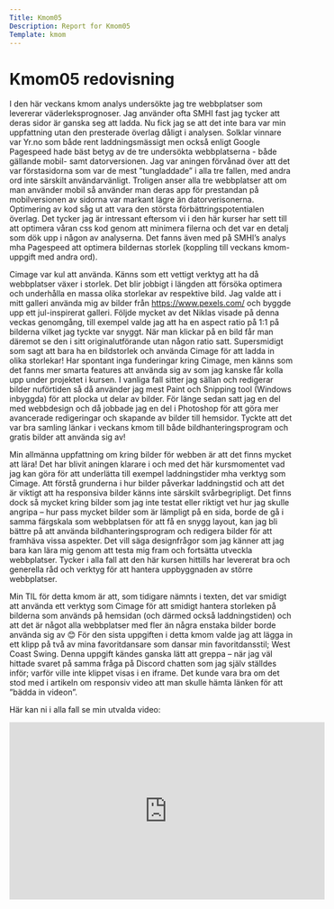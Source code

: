 ```yaml
---
Title: Kmom05
Description: Report for Kmom05
Template: kmom
---
```


Kmom05 redovisning
==========================

I den här veckans kmom analys undersökte jag tre webbplatser som levererar väderleksprognoser. Jag använder ofta SMHI fast jag tycker att deras sidor är ganska seg att ladda. Nu fick jag se att det inte bara var min uppfattning utan den presterade överlag dåligt i analysen. Solklar vinnare var Yr.no som både rent laddningsmässigt men också enligt Google Pagespeed hade bäst betyg av de tre undersökta webbplatserna - både gällande mobil- samt datorversionen. Jag var aningen förvånad över att det var förstasidorna som var de mest ”tungladdade” i alla tre fallen, med andra ord inte särskilt användarvänligt. Troligen anser alla tre webbplatser att om man använder mobil så använder man deras app för prestandan på mobilversionen av sidorna var markant lägre än datorverisonerna. Optimering av kod såg ut att vara den största förbättringspotentialen överlag. Det tycker jag är intressant eftersom vi i den här kurser har sett till att optimera våran css kod genom att minimera filerna och det var en detalj som dök upp i någon av analyserna. Det fanns även med på SMHI’s analys mha Pagespeed att optimera bildernas storlek (koppling till veckans kmom-uppgift med andra ord).

Cimage var kul att använda. Känns som ett vettigt verktyg att ha då webbplatser växer i storlek. Det blir jobbigt i längden att försöka optimera och underhålla en massa olika storlekar av respektive bild. Jag valde att i mitt galleri använda mig av bilder från https://www.pexels.com/ och byggde upp ett jul-inspirerat galleri. Följde mycket av det Niklas visade på denna veckas genomgång, till exempel valde jag att ha en aspect ratio på 1:1 på bilderna vilket jag tyckte var snyggt. När man klickar på en bild får man däremot se den i sitt originalutförande utan någon ratio satt. Supersmidigt som sagt att bara ha en bildstorlek och använda Cimage för att ladda in olika storlekar! Har spontant inga funderingar kring Cimage, men känns som det fanns mer smarta features att använda sig av som jag kanske får kolla upp under projektet i kursen. I vanliga fall sitter jag sällan och redigerar bilder nuförtiden så då använder jag mest Paint och Snipping tool (Windows inbyggda) för att plocka ut delar av bilder. För länge sedan satt jag en del med webbdesign och då jobbade jag en del i Photoshop för att göra mer avancerade redigeringar och skapande av bilder till hemsidor. Tyckte att det var bra samling länkar i veckans kmom till både bildhanteringsprogram och gratis bilder att använda sig av!

Min allmänna uppfattning om kring bilder för webben är att det finns mycket att lära! Det har blivit aningen klarare i och med det här kursmomentet vad jag kan göra för att underlätta till exempel laddningstider mha verktyg som Cimage. Att förstå grunderna i hur bilder påverkar laddningstid och att det är viktigt att ha responsiva bilder känns inte särskilt svårbegripligt. Det finns dock så mycket kring bilder som jag inte testat eller riktigt vet hur jag skulle angripa – hur pass mycket bilder som är lämpligt på en sida, borde de gå i samma färgskala som webbplatsen för att få en snygg layout, kan jag bli bättre på att använda bildhanteringsprogram och redigera bilder för att framhäva vissa aspekter. Det vill säga designfrågor som jag känner att jag bara kan lära mig genom att testa mig fram och fortsätta utveckla webbplatser. Tycker i alla fall att den här kursen hittills har levererat bra och generella råd och verktyg för att hantera uppbyggnaden av större webbplatser.

Min TIL för detta kmom är att, som tidigare nämnts i texten, det var smidigt att använda ett verktyg som Cimage för att smidigt hantera storleken på bilderna som används på hemsidan (och därmed också laddningstiden) och att det är något alla webbplatser med fler än några enstaka bilder borde använda sig av 😊
För den sista uppgiften i detta kmom valde jag att lägga in ett klipp på två av mina favoritdansare som dansar min favoritdansstil; West Coast Swing. Denna uppgift kändes ganska lätt att greppa – när jag väl hittade svaret på samma fråga på Discord chatten som jag själv ställdes inför; varför ville inte klippet visas i en iframe. Det kunde vara bra om det stod med i artikeln om responsiv video att man skulle hämta länken för att ”bädda in videon”.

Här kan ni i alla fall se min utvalda video:

<div class="embed-container">
    <iframe width="560" height="315" src="https://www.youtube.com/embed/pugLZN8mdKg?start=28" frameborder="0" allow="accelerometer; autoplay; clipboard-write; encrypted-media; gyroscope; picture-in-picture" allowfullscreen></iframe>
</div>
